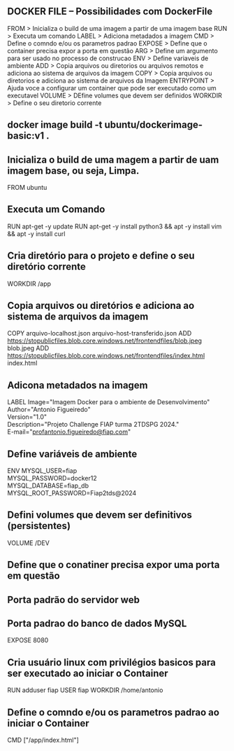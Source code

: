 ## DOCKER FILE – Possibilidades com DockerFile​
FROM > Inicializa o build de uma imagem a partir de uma imagem base
RUN > Executa um comando
LABEL > Adiciona metadados a imagem
CMD > Define o comndo e/ou os parametros padrao
EXPOSE > Define que o container precisa expor a porta em questão
ARG > Define um argumento para ser usado no processo de construcao
ENV > Define variaveis de ambiente
ADD > Copia arquivos ou diretorios ou arquivos remotos e adiciona ao sistema de arquivos da imagem
COPY > Copia arquivos ou diretorios e adiciona ao sistema de arquivos da Imagem
ENTRYPOINT > Ajuda voce a configurar um container que pode ser executado como um executavel
VOLUME > DEfine volumes que devem ser definidos
WORKDIR > Define o seu diretorio corrente

##  docker image build -t ubuntu/dockerimage-basic:v1 .

## Inicializa o build de uma magem a partir de uam imagem base, ou seja, Limpa.
FROM ubuntu

## Executa um Comando 
RUN apt-get -y update
RUN apt-get -y install python3 && apt -y install vim && apt -y install curl

## Cria diretório  para o projeto e define o seu diretório corrente
WORKDIR /app

## Copia arquivos ou diretórios e adiciona ao sistema de arquivos da imagem
COPY arquivo-localhost.json arquivo-host-transferido.json
ADD https://stopublicfiles.blob.core.windows.net/frontendfiles/blob.jpeg blob.jpeg 
ADD https://stopublicfiles.blob.core.windows.net/frontendfiles/index.html index.html

## Adicona metadados na imagem
LABEL Image="Imagem  Docker para o ambiente de Desenvolvimento" \
      Author="Antonio Figueiredo" \
      Version="1.0" \
      Description="Projeto Challenge FIAP turma 2TDSPG 2024." \
      E-mail="profantonio.figueiredo@fiap.com"

## Define variáveis de ambiente
ENV MYSQL_USER=fiap \
    MYSQL_PASSWORD=docker12 \
    MYSQL_DATABASE=fiap_db \
    MYSQL_ROOT_PASSWORD=Fiap2tds@2024

## Defini volumes que devem ser definitivos  (persistentes)   
VOLUME /DEV

## Define que o conatiner precisa expor uma porta em questão
## Porta padrão do servidor web 
## Porta padrao  do banco de dados MySQL
EXPOSE 8080

## Cria usuário linux com privilégios basicos para ser executado ao iniciar o Container
RUN adduser fiap
USER fiap
WORKDIR /home/antonio

## Define o comndo e/ou os parametros padrao ao iniciar o Container
CMD ["/app/index.html"]
